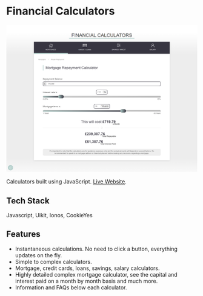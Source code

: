 # Financial Calculators
 
![react-weather-app logo](https://raw.githubusercontent.com/TomNikoloff/financial-calculators/master/public/images/financial-calculators.png)

Calculators built using JavaScript. [Live Website](https://financial-calculators.co.uk/).

## Tech Stack

Javascript, Uikit, Ionos, CookieYes

## Features

- Instantaneous calculations. No need to click a button, everything updates on the fly.
- Simple to complex calculators.
- Mortgage, credit cards, loans, savings, salary calculators.
- Highly detailed complex mortgage calculator, see the capital and interest paid on a month by month basis and much more.
- Information and FAQs below each calculator.
